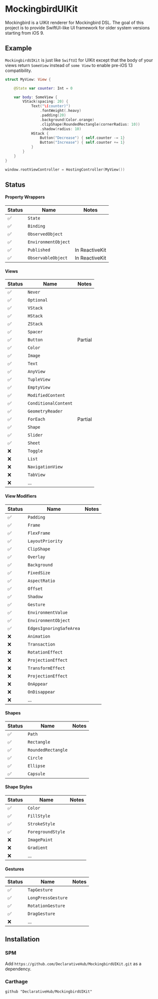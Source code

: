 #  MockingbirdUIKit

Mockingbird is a UIKit renderer for Mockingbird DSL. The goal of this project is to provide SwiftUI-like UI framework for older system versions starting from iOS 9.

## Example

`MockingbirdUIKit` is just like `SwiftUI` for UIKit except that the body of your views return `SomeView` instead of `some View` to enable pre-iOS 13 compatibility.

```swift
struct MyView: View {

    @State var counter: Int = 0

    var body: SomeView {
        VStack(spacing: 20) {
            Text("\(counter)")
                .fontWeight(.heavy)
                .padding(20)
                .background(Color.orange)
                .clipShape(RoundedRectangle(cornerRadius: 10))
                .shadow(radius: 10)
            HStack {
                Button("Decrease") { self.counter -= 1}
                Button("Increase") { self.counter += 1}
            }
        }
    }
}

window.rootViewController = HostingController(MyView())
```

## Status

#### Property Wrappers

| Status | Name | Notes |
| --- | --- | --- |
| ✅ | `State` | |
| ✅ | `Binding` | |
| ✅ | `ObservedObject` | |
| ✅ | `EnvironmentObject` | |
| ✅ | `Published` | In ReactiveKit |
| ✅ | `ObservableObject` | In ReactiveKit |

#### Views

| Status | Name | Notes |
| --- | --- | --- |
| ✅ | `Never` | |
| ✅ | `Optional` | |
| ✅ | `VStack` | |
| ✅ | `HStack` | |
| ✅ | `ZStack` | |
| ✅ | `Spacer` | |
| ✅ | `Button` | Partial |
| ✅ | `Color` | |
| ✅ | `Image` | |
| ✅ | `Text` | |
| ✅ | `AnyView` | |
| ✅ | `TupleView` | |
| ✅ | `EmptyView` | |
| ✅ | `ModifiedContent` | |
| ✅ | `ConditionalContent` | |
| ✅ | `GeometryReader` | |
| ✅ | `ForEach` | Partial |
| ✅ | `Shape` | |
| ✅ | `Slider` | |
| ✅ | `Sheet` | |
| ❌ | `Toggle` | |
| ❌ | `List` | |
| ❌ | `NavigationView` | |
| ❌ | `TabView` | |
| ❌ | ... | |

#### View Modifiers

| Status | Name | Notes |
| --- | --- | --- |
| ✅ | `Padding` | |
| ✅ | `Frame` | |
| ✅ | `FlexFrame` | |
| ✅ | `LayoutPriority` | |
| ✅ | `ClipShape` | |
| ✅ | `Overlay` | |
| ✅ | `Background` | |
| ✅ | `FixedSize` | |
| ✅ | `AspectRatio` | |
| ✅ | `Offset` | |
| ✅ | `Shadow` | |
| ✅ | `Gesture` | |
| ✅ | `EnvironmentValue` | |
| ✅ | `EnvironmentObject` | |
| ✅ | `EdgesIgnoringSafeArea` | |
| ❌ | `Animation`| |
| ❌ | `Transaction`| |
| ❌ | `RotationEffect`| |
| ❌ | `ProjectionEffect`| |
| ❌ | `TransformEffect`| |
| ❌ | `ProjectionEffect`| |
| ❌ | `OnAppear`| |
| ❌ | `OnDisappear`| |
| ❌ | ... | |

#### Shapes

| Status | Name | Notes |
| --- | --- | --- |
| ✅ | `Path` | |
| ✅ | `Rectangle` | |
| ✅ | `RoundedRectangle` | |
| ✅ | `Circle` | |
| ✅ | `Ellipse` | |
| ✅ | `Capsule` | |

#### Shape Styles

| Status | Name | Notes |
| --- | --- | --- |
| ✅ | `Color` | |
| ✅ | `FillStyle` | |
| ✅ | `StrokeStyle` | |
| ✅ | `ForegroundStyle` | |
| ❌ | `ImagePaint` | |
| ❌ | `Gradient` | |
| ❌ | ... | |

#### Gestures

| Status | Name | Notes |
| --- | --- | --- |
| ✅ | `TapGesture` | |
| ✅ | `LongPressGesture` | |
| ✅ | `RotationGesture` | |
| ✅ | `DragGesture` | |
| ❌ | ... | |

## Installation

### SPM

Add `https://github.com/DeclarativeHub/MockingbirdUIKit.git` as a dependency.

### Carthage

```
github "DeclarativeHub/MockingbirdUIKit"
```
